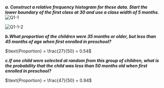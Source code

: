 ***a. Construct a relative frequency histogram for these data. Start the lower boundary of the first class at 30 and use a class width of 5 months.***
![Q1-1](https://github.com/user-attachments/assets/968e69d9-3e02-4c1f-b9f8-2510da1edafb)

![Q1-1-2](https://github.com/user-attachments/assets/c9f041ad-05fc-4506-8725-8b8aad954333)

 ***b.What proportion of the children were 35 months or older, but less than 45 months of age when first enrolled in preschool?***

$\text{Proportion} =  \frac{27}{50} = 0.54$

 ***c.If one child were selected at random from this group of children, what is the probability that the child was less than 50 months old when first enrolled in preschool?***

$\text{Proportion} =  \frac{47}{50} = 0.94$
